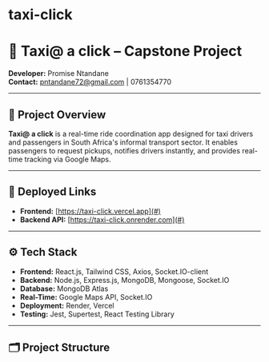 # taxi-click
# 🚖 Taxi@ a click – Capstone Project

**Developer:** Promise Ntandane  
**Contact:** pntandane72@gmail.com | 0761354770  

---

## 📌 Project Overview
**Taxi@ a click** is a real-time ride coordination app designed for taxi drivers and passengers in South Africa's informal transport sector. It enables passengers to request pickups, notifies drivers instantly, and provides real-time tracking via Google Maps.

---

## 🔗 Deployed Links
- **Frontend:** [https://taxi-click.vercel.app](#)
- **Backend API:** [https://taxi-click.onrender.com](#)

---

## ⚙️ Tech Stack
- **Frontend:** React.js, Tailwind CSS, Axios, Socket.IO-client
- **Backend:** Node.js, Express.js, MongoDB, Mongoose, Socket.IO
- **Database:** MongoDB Atlas
- **Real-Time:** Google Maps API, Socket.IO
- **Deployment:** Render, Vercel
- **Testing:** Jest, Supertest, React Testing Library

---

## 🗂️ Project Structure
